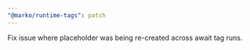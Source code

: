 ```yaml
---
"@marko/runtime-tags": patch
---
```


Fix issue where placeholder was being re-created across await tag runs.
